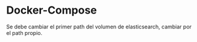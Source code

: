 # Docker-Compose
Se debe cambiar el primer path del volumen de elasticsearch, cambiar por el path propio.
